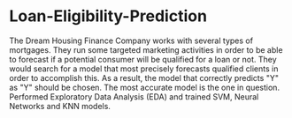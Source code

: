 # Loan-Eligibility-Prediction
The Dream Housing Finance Company works with several types of mortgages. They run some targeted marketing activities in order to be able to forecast if a potential consumer will be qualified for a loan or not. They would search for a model that most precisely forecasts qualified clients in order to accomplish this. As a result, the model that correctly predicts "Y" as "Y" should be chosen. The most accurate model is the one in question. 
Performed Exploratory Data Analysis (EDA) and trained SVM, Neural Networks and KNN models.
